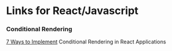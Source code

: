 # Links for React/Javascript

### Conditional Rendering

[7 Ways to Implement](https://scotch.io/tutorials/7-ways-to-implement-conditional-rendering-in-react-applications) Conditional Rendering in React Applications
